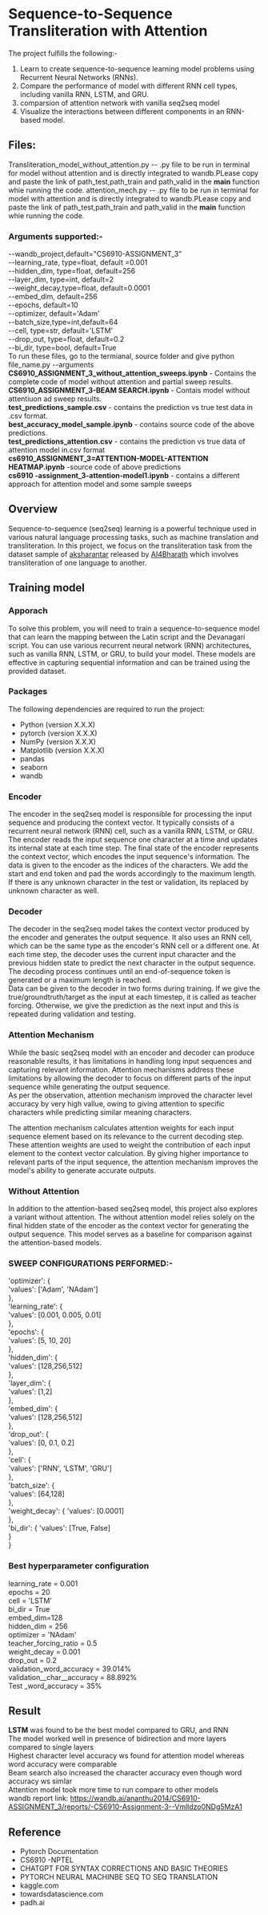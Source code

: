 # Sequence-to-Sequence Transliteration with Attention

The project fulfills the following:-

1. Learn to create sequence-to-sequence learning model problems using Recurrent Neural Networks (RNNs).
2. Compare the performance of model with different RNN cell types, including vanilla RNN, LSTM, and GRU.
3. comparsion of attention network with vanilla seq2seq model
4. Visualize the interactions between different components in an RNN-based model.

## Files:
Transliteration_model_without_attention.py  -- .py file to be run in terminal for model without attention and is directly integrated to wandb.PLease copy and paste the link of path_test,path_train and path_valid in the __main__ function whie running the code.
attention_mech.py  -- .py file to be run in terminal for model with attention and is directly integrated to wandb.PLease copy and paste the link of path_test,path_train and path_valid in the __main__ function whie running the code.  

### Arguments supported:-    
--wandb_project,default="CS6910-ASSIGNMENT_3"  
--learning_rate, type=float, default =0.001  
--hidden_dim, type=float, default=256  
--layer_dim, type=int, default=2  
--weight_decay,type=float, default=0.0001  
--embed_dim, default=256  
--epochs, default=10  
--optimizer, default='Adam'  
--batch_size,type=int,default=64  
--cell, type=str, default='LSTM'  
--drop_out, type=float, default=0.2  
--bi_dir, type=bool, default=True    
To run these files, go to the termianal, source folder and give python file_name.py --arguments  
**CS6910_ASSIGNMENT_3_without_attention_sweeps.ipynb** - Contains the complete code of model without attention and partial sweep results.  
**CS6910_ASSIGNMENT_3-BEAM SEARCH.ipynb**    - Contais model without attentiuon ad sweep results.    
**test_predictions_sample.csv** - contains the prediction vs true test data in .csv format.  
**best_accuracy_model_sample.ipynb** - contains source code of the above predictions.  
**test_predictions_attention.csv** - contains the prediction vs true data  of attention model in.csv format  
**cs6910_ASSIGNMENT_3=ATTENTION-MODEL-ATTENTION HEATMAP.ipynb** -source code of above predictions  
**cs6910 -assignment_3-attention-model1.ipynb** - contains a different approach for attention model and some sample sweeps  


## Overview  

Sequence-to-sequence (seq2seq) learning is a powerful technique used in various natural language processing tasks, such as machine translation and transliteration. In this project, we focus on the transliteration task from the dataset sample of [aksharantar](https://drive.google.com/file/d/1uRKU4as2NlS9i8sdLRS1e326vQRdhvfw/view) released by [AI4Bharath](https://ai4bharat.org/) which involves transliteration of one language to another.

## Training model

### Apporach
To solve this problem, you will need to train a sequence-to-sequence model that can learn the mapping between the Latin script and the Devanagari script. You can use various recurrent neural network (RNN) architectures, such as vanilla RNN, LSTM, or GRU, to build your model. These models are effective in capturing sequential information and can be trained using the provided dataset.

### Packages
The following dependencies are required to run the project:

- Python (version X.X.X)
- pytorch (version X.X.X)
- NumPy (version X.X.X)
- Matplotlib (version X.X.X)
- pandas
- seaborn
- wandb

### Encoder

The encoder in the seq2seq model is responsible for processing the input sequence and producing the context vector. It typically consists of a recurrent neural network (RNN) cell, such as a vanilla RNN, LSTM, or GRU. The encoder reads the input sequence one character at a time and updates its internal state at each time step. The final state of the encoder represents the context vector, which encodes the input sequence's information.
The data is given to the encoder as the indices of the characters. We add the start and end token and pad the words accordingly to the maximum length. If there is any unknown character in the test or validation, its replaced by unknown character as well.

### Decoder

The decoder in the seq2seq model takes the context vector produced by the encoder and generates the output sequence. It also uses an RNN cell, which can be the same type as the encoder's RNN cell or a different one. At each time step, the decoder uses the current input character and the previous hidden state to predict the next character in the output sequence. The decoding process continues until an end-of-sequence token is generated or a maximum length is reached.  
Data can be given to the decoder in two forms during training. If we give the true/groundtruth/target as the input at each timestep, it is called as teacher forcing. Otherwise, we give the prediction as the next input and this is repeated during validation and testing.  

### Attention Mechanism

While the basic seq2seq model with an encoder and decoder can produce reasonable results, it has limitations in handling long input sequences and capturing relevant information. Attention mechanisms address these limitations by allowing the decoder to focus on different parts of the input sequence while generating the output sequence.    
As per the observation, attention mechanism improved the character level accuracy by very high vallue, owing to giving attention to specific characters while predicting similar meaning characters.  

The attention mechanism calculates attention weights for each input sequence element based on its relevance to the current decoding step. These attention weights are used to weight the contribution of each input element to the context vector calculation. By giving higher importance to relevant parts of the input sequence, the attention mechanism improves the model's ability to generate accurate outputs.

### Without Attention

In addition to the attention-based seq2seq model, this project also explores a variant without attention. The without attention model relies solely on the final hidden state of the encoder as the context vector for generating the output sequence. This model serves as a baseline for comparison against the attention-based models.

### SWEEP CONFIGURATIONS PERFORMED:-
'optimizer': {  
            'values': ['Adam', 'NAdam']  
        },  
        'learning_rate': {  
            'values': [0.001, 0.005, 0.01]  
        },  
        'epochs': {  
            'values': [5, 10, 20]  
        },  
        'hidden_dim': {  
            'values': [128,256,512]  
        },  
        'layer_dim': {  
            'values': [1,2]  
        },  
        'embed_dim': {  
            'values': [128,256,512]  
        },  
        'drop_out': {  
            'values': [0, 0.1, 0.2]  
        },  
        'cell': {   
            'values': ['RNN', 'LSTM', 'GRU']    
        },  
        'batch_size': {  
            'values': [64,128]  
        },  
        'weight_decay': {
            'values': [0.0001]  
        },  
        'bi_dir': {
            'values': [True, False]  
        }  
    }    


### Best hyperparameter configuration
learning_rate = 0.001    
epochs = 20    
cell = 'LSTM'    
bi_dir = True    
embed_dim=128    
hidden_dim = 256    
optimizer = 'NAdam'    
teacher_forcing_ratio = 0.5    
weight_decay = 0.001      
drop_out = 0.2    
validation_word_accuracy = 39.014%    
validation__char__accuracy = 88.892%    
Test _word_accuracy = 35%    

## Result
**LSTM** was found to be the best model compared to GRU, and RNN  
The model worked well in presence of bidirection and more layers compared to single layers  
Highest character level accuracy ws found for attention model whereas word accuracy were comparable  
Beam search also increased the character accuracy even though word accuracy ws simlar  
Attention model took more time to run compare to other models  
wandb report link: https://wandb.ai/ananthu2014/CS6910-ASSIGNMENT_3/reports/-CS6910-Assignment-3--Vmlldzo0NDg5MzA1

## Reference
- Pytorch Documentation  
- CS6910 -NPTEL
- CHATGPT FOR SYNTAX CORRECTIONS AND BASIC THEORIES  
- PYTORCH NEURAL MACHINBE SEQ TO SEQ TRANSLATION  
- kaggle.com
- towardsdatascience.com  
- padh.ai  

